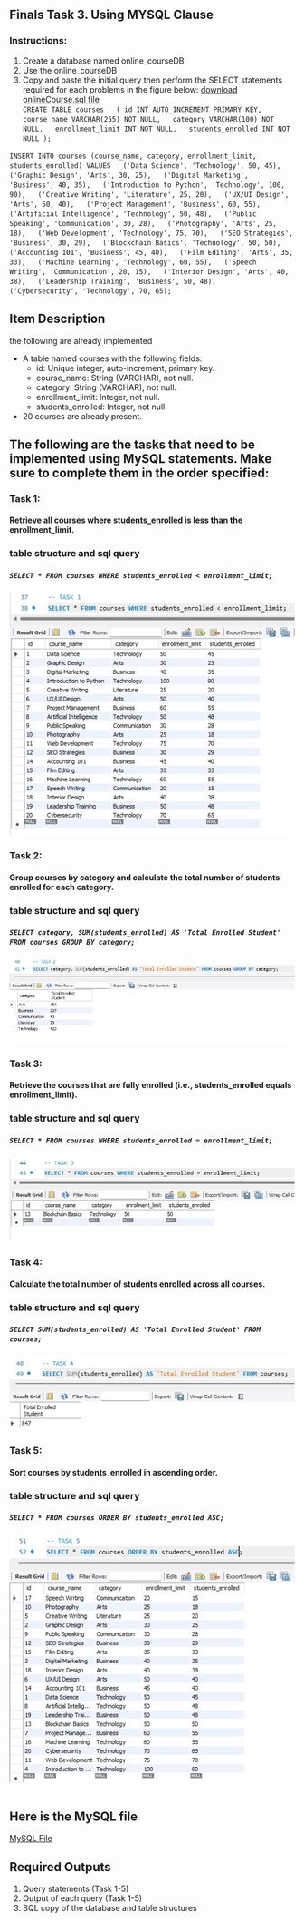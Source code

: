 ## Finals Task 3. Using MYSQL Clause
### Instructions:
1.	Create a database named online_courseDB
2.	Use the online_courseDB
3.	Copy and paste the initial query then perform the SELECT statements required for each problems in the figure below: [download onlineCourse.sql file](file/online_courses.sql)     
   `CREATE TABLE courses  
  	( id INT AUTO_INCREMENT PRIMARY KEY,
    course_name VARCHAR(255) NOT NULL,  
    category VARCHAR(100) NOT NULL,  
    enrollment_limit INT NOT NULL,  
    students_enrolled INT NOT NULL );  `

`INSERT INTO courses (course_name, category, enrollment_limit, students_enrolled)
VALUES  
    ('Data Science', 'Technology', 50, 45),  
    ('Graphic Design', 'Arts', 30, 25),  
    ('Digital Marketing', 'Business', 40, 35),  
    ('Introduction to Python', 'Technology', 100, 90),  
    ('Creative Writing', 'Literature', 25, 20),  
    ('UX/UI Design', 'Arts', 50, 40),  
    ('Project Management', 'Business', 60, 55),  
    ('Artificial Intelligence', 'Technology', 50, 48),  
    ('Public Speaking', 'Communication', 30, 28),  
    ('Photography', 'Arts', 25, 18),  
    ('Web Development', 'Technology', 75, 70),  
    ('SEO Strategies', 'Business', 30, 29),  
    ('Blockchain Basics', 'Technology', 50, 50),  
    ('Accounting 101', 'Business', 45, 40),  
    ('Film Editing', 'Arts', 35, 33),  
    ('Machine Learning', 'Technology', 60, 55),  
    ('Speech Writing', 'Communication', 20, 15),  
    ('Interior Design', 'Arts', 40, 38),  
    ('Leadership Training', 'Business', 50, 48),  
    ('Cybersecurity', 'Technology', 70, 65);`

## Item Description
the following are already implemented
- A table named courses with the following fields: 
  - id: Unique integer, auto-increment, primary key. 
  - course_name: String (VARCHAR), not null. 
  - category: String (VARCHAR), not null. 
  - enrollment_limit: Integer, not null. 
  - students_enrolled: Integer, not null.
- 20 courses are already present. 

## The following are the tasks that need to be implemented using MySQL statements. Make sure to complete them in the order specified:
### Task 1:
#### Retrieve all courses where students_enrolled is less than the enrollment_limit.  
### table structure and sql query
##### `SELECT * FROM courses WHERE students_enrolled < enrollment_limit;`
![task1](image/task3-1_1.png)
### Task 2:
#### Group courses by category and calculate the total number of students enrolled for each category. 
### table structure and sql query
##### `SELECT category, SUM(students_enrolled) AS 'Total Enrolled Student' FROM courses GROUP BY category;`
![task2](image/task3-1_2.png)
### Task 3:
#### Retrieve the courses that are fully enrolled (i.e., students_enrolled equals enrollment_limit).
### table structure and sql query
##### `SELECT * FROM courses WHERE students_enrolled = enrollment_limit;`
![task3](image/task3-1_3.png)
### Task 4:
#### Calculate the total number of students enrolled across all courses.
### table structure and sql query
##### `SELECT SUM(students_enrolled) AS 'Total Enrolled Student' FROM courses;`
![task4](image/task3-1_4.png)
### Task 5:
#### Sort courses by students_enrolled in ascending order.
### table structure and sql query
##### `SELECT * FROM courses ORDER BY students_enrolled ASC;`
![task5](image/task3-1_5.png)

## Here is the MySQL file
[MySQL File](file/online_coursedb_courses.sql)
## Required Outputs
1. Query statements (Task 1-5)
2. Output of each query (Task 1-5)
3. SQL copy of the database and table structures

